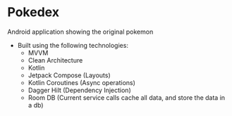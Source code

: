 # Pokedex

Android application showing the original pokemon

* Built using the following technologies:
  - MVVM
  - Clean Architecture
  - Kotlin
  - Jetpack Compose (Layouts)
  - Kotlin Coroutines (Async operations)  
  - Dagger Hilt (Dependency Injection)
  - Room DB (Current service calls cache all data, and store the data in a db)
